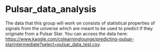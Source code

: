 # Pulsar_data_analysis
The data that this group will work on consists of statistical properties of signals from the universe which are meant to be used to predict if they originate from a Pulsar Star. You can access the data here: https://www.kaggle.com/colearninglounge/predicting-pulsar-starintermediate?select=pulsar_data_test.csv.
